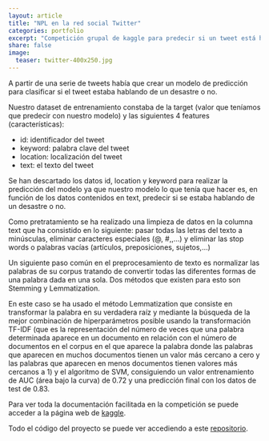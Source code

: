 ```yaml
---
layout: article
title: "NPL en la red social Twitter"
categories: portfolio
excerpt: "Competición grupal de kaggle para predecir si un tweet está hablando de un desastre o no"
share: false
image:
  teaser: twitter-400x250.jpg
---
```


A partir de una serie de tweets había que crear un modelo de predicción para clasificar si el tweet estaba hablando de un desastre o no. 

Nuestro dataset de entrenamiento constaba de la target (valor que teníamos que predecir con nuestro modelo) y las siguientes 4 features (características):

- id: identificador del tweet 
- keyword: palabra clave del tweet 
- location: localización del tweet 
- text: el texto del tweet 

Se han descartado los datos id, location y keyword para realizar la predicción del modelo ya que nuestro modelo lo que tenía que hacer es, en función de los datos contenidos en text, predecir si se estaba hablando de un desastre o no.

Como pretratamiento se ha realizado una limpieza de datos en la columna text que ha consistido en lo siguiente: pasar todas las letras del texto a minúsculas,
eliminar caracteres especiales (@, #,\,...) y eliminar las stop words o palabras vacías (artículos, preposiciones, sujetos,...)

Un siguiente paso común en el preprocesamiento de texto es normalizar las palabras de su corpus tratando de convertir todas las diferentes formas de una palabra dada en una sola. Dos métodos que existen para esto son Stemming y Lemmatization.

En este caso se ha usado el método Lemmatization que consiste en transformar la palabra en su verdadera raíz y mediante la búsqueda de la mejor combinación de hiperparámetros posible usando la transformación TF-IDF (que es la representación del número de veces que una palabra determinada aparece en un documento en relación con el número de documentos en el corpus en el que aparece la palabra donde las palabras que aparecen en muchos documentos tienen un valor más cercano a cero y las palabras que aparecen en menos documentos tienen valores más cercanos a 1) y el algoritmo de SVM, consiguiendo un valor entrenamiento de AUC (área bajo la curva) de 0.72 y una predicción final con los datos de test de 0.83.

Para ver toda la documentación facilitada en la competición se puede acceder a la página web de [kaggle](https://www.kaggle.com/c/the-bridge-nlp/overview).

Todo el código del proyecto se puede ver accediendo a este [repositorio](https://github.com/sonimik13/NLP-en-la-red-social-Twitter).
